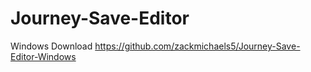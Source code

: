 # Journey-Save-Editor
Windows Download https://github.com/zackmichaels5/Journey-Save-Editor-Windows

